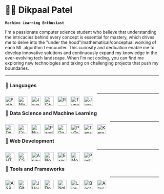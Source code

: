 # 🏄‍♂️ Dikpaal Patel

**`Machine Learning Enthusiast`**

I'm a passionate computer science student who believe that understanding the intricacies behind every concept is essential for mastery, which drives me to delve into the "under the hood"/mathematical/conceptual working of each ML algorithm I encounter. This curiosity and dedication enable me to develop innovative solutions and continuously expand my knowledge in the ever-evolving tech landscape. When I'm not coding, you can find me exploring new technologies and taking on challenging projects that push my boundaries.

---

### 🧰 Languages
<!-- Languages -->
<img align="left" alt="Python" width="30px" style="padding-right:10px; margin-top: 10px" src="https://cdn.jsdelivr.net/gh/devicons/devicon/icons/python/python-plain.svg" />
<img align="left" alt="MySQL" width="30px" style="padding-right:10px; margin-top: 10px" src="https://cdn.jsdelivr.net/gh/devicons/devicon/icons/mysql/mysql-original.svg" />
<img align="left" alt="Java" width="30px" style="padding-right:10px; margin-top: 10px" src="https://cdn.jsdelivr.net/gh/devicons/devicon/icons/java/java-original.svg" />
<img align="left" alt="C++" width="30px" style="padding-right:10px; margin-top: 10px" src="https://cdn.jsdelivr.net/gh/devicons/devicon/icons/cplusplus/cplusplus-line.svg" />
<img align="left" alt="R" width="30px" style="padding-right:10px; margin-top: 10px" src="https://cdn.jsdelivr.net/gh/devicons/devicon/icons/r/r-original.svg" />
<img align="left" alt="TypeScript" width="30px" style="padding-right:10px; margin-top: 10px" src="https://cdn.jsdelivr.net/gh/devicons/devicon/icons/typescript/typescript-plain.svg" />
<img align="left" alt="JavaScript" width="30px" style="padding-right:10px; margin-top: 10px" src="https://cdn.jsdelivr.net/gh/devicons/devicon/icons/javascript/javascript-plain.svg" />
<hr />
<br />


### 🧰 Data Science and Machine Learning
<!-- Data Science and Machine Learning -->
<img align="left" alt="Deep Learning" width="30px" style="padding-right:10px; margin-top: 10px" src="https://cdn.jsdelivr.net/gh/devicons/devicon/icons/tensorflow/tensorflow-original.svg" />
<img align="left" alt="Computer Vision" width="30px" style="padding-right:10px; margin-top: 10px" src="https://cdn.jsdelivr.net/gh/devicons/devicon/icons/opencv/opencv-original.svg" />
<img align="left" alt="NumPy" width="30px" style="padding-right:10px; margin-top: 10px" src="https://cdn.jsdelivr.net/gh/devicons/devicon/icons/numpy/numpy-original.svg" />
<img align="left" alt="Pandas" width="30px" style="padding-right:10px; margin-top: 10px" src="https://cdn.jsdelivr.net/gh/devicons/devicon/icons/pandas/pandas-original.svg" />
<img align="left" alt="OpenCV" width="30px" style="padding-right:10px; margin-top: 10px" src="https://cdn.jsdelivr.net/gh/devicons/devicon/icons/opencv/opencv-original.svg" />
<img align="left" alt="PyTorch" width="30px" style="padding-right:10px; margin-top: 10px" src="https://cdn.jsdelivr.net/gh/devicons/devicon/icons/pytorch/pytorch-original.svg" />
<img align="left" alt="TensorFlow" width="30px" style="padding-right:10px; margin-top: 10px" src="https://cdn.jsdelivr.net/gh/devicons/devicon/icons/tensorflow/tensorflow-original.svg" />
<img align="left" alt="Keras" width="30px" style="padding-right:10px; margin-top: 10px" src="https://upload.wikimedia.org/wikipedia/commons/a/ae/Keras_logo.svg" />
<hr />
<br />

### 🧰 Web Development
<!-- Web Development -->
<img align="left" alt="HTML" width="30px" style="padding-right:10px; margin-top: 10px" src="https://cdn.jsdelivr.net/gh/devicons/devicon/icons/html5/html5-plain.svg" />
<img align="left" alt="CSS" width="30px" style="padding-right:10px; margin-top: 10px" src="https://cdn.jsdelivr.net/gh/devicons/devicon/icons/css3/css3-plain.svg" />
<img align="left" alt="Angular" width="30px" style="padding-right:10px; margin-top: 10px" src="https://cdn.jsdelivr.net/gh/devicons/devicon/icons/angularjs/angularjs-plain.svg" />
<img align="left" alt="NodeJS" width="30px" style="padding-right:10px; margin-top: 10px" src="https://cdn.jsdelivr.net/gh/devicons/devicon/icons/nodejs/nodejs-original.svg" />
<img align="left" alt="Express" width="30px" style="padding-right:10px; margin-top: 10px" src="https://cdn.jsdelivr.net/gh/devicons/devicon/icons/express/express-original.svg" />
<img align="left" alt="MongoDB" width="30px" style="padding-right:10px; margin-top: 10px" src="https://cdn.jsdelivr.net/gh/devicons/devicon/icons/mongodb/mongodb-original.svg" />
<img align="left" alt="Postman" width="30px" style="padding-right:10px; margin-top: 10px" src="https://www.vectorlogo.zone/logos/getpostman/getpostman-icon.svg" />
<hr />
<br />

### 🧰 Tools and Frameworks
<!-- Tools and Frameworks -->
<img align="left" alt="ASP.NET" width="30px" style="padding-right:10px; margin-top: 10px" src="https://cdn.jsdelivr.net/gh/devicons/devicon/icons/dotnetcore/dotnetcore-original.svg" />
<img align="left" alt="Git" width="30px" style="padding-right:10px; margin-top: 10px" src="https://cdn.jsdelivr.net/gh/devicons/devicon/icons/git/git-original.svg" />
<img align="left" alt="JUnit" width="30px" style="padding-right:10px; margin-top: 10px" src="https://cdn.jsdelivr.net/gh/devicons/devicon/icons/java/java-original.svg" />
<img align="left" alt="Docker" width="30px" style="padding-right:10px; margin-top: 10px" src="https://cdn.jsdelivr.net/gh/devicons/devicon/icons/docker/docker-original.svg" />
<img align="left" alt="Nginx" width="30px" style="padding-right:10px; margin-top: 10px" src="https://cdn.jsdelivr.net/gh/devicons/devicon/icons/nginx/nginx-original.svg" />
<img align="left" alt="Linux" width="30px" style="padding-right:10px; margin-top: 10px" src="https://cdn.jsdelivr.net/gh/devicons/devicon/icons/linux/linux-original.svg" />
<img align="left" alt="Bootstrap" width="30px" style="padding-right:10px; margin-top: 10px" src="https://cdn.jsdelivr.net/gh/devicons/devicon/icons/bootstrap/bootstrap-original.svg" />
<img align="left" alt="Azure" width="30px" style="padding-right:10px; margin-top: 10px" src="https://cdn.jsdelivr.net/gh/devicons/devicon/icons/azure/azure-original.svg" />
<hr />
<br />

